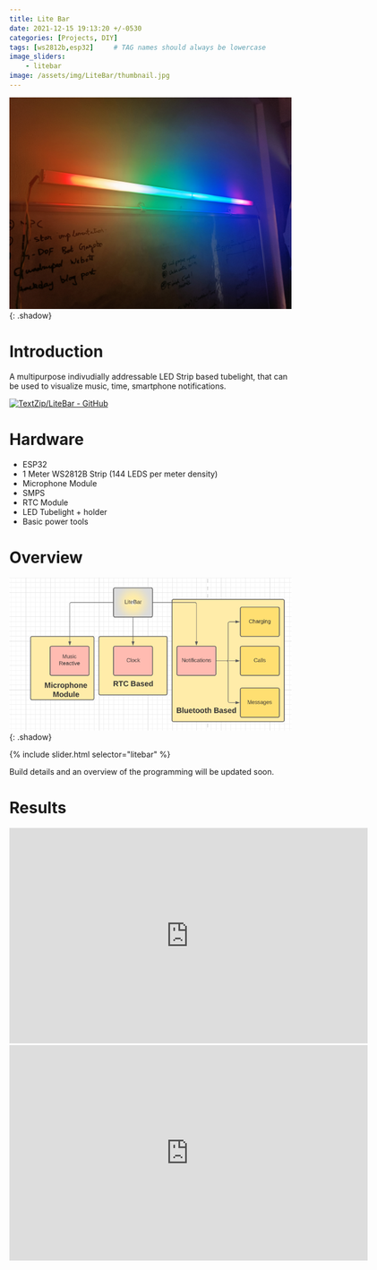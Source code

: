 ```yaml
---
title: Lite Bar
date: 2021-12-15 19:13:20 +/-0530
categories: [Projects, DIY]
tags: [ws2812b,esp32]     # TAG names should always be lowercase
image_sliders:
    - litebar
image: /assets/img/LiteBar/thumbnail.jpg
---
```

![Image1](/assets/img/LiteBar/closeup.jpg){: .shadow}


# Introduction
A multipurpose indivudially addressable LED Strip based tubelight, that can be used to visualize music, time, smartphone notifications.

[![TextZip/LiteBar - GitHub](https://gh-card.dev/repos/TextZip/LiteBar.svg)](https://github.com/TextZip/LiteBar)


# Hardware
- ESP32
- 1 Meter WS2812B Strip (144 LEDS per meter density)
- Microphone Module
- SMPS
- RTC Module
- LED Tubelight + holder
- Basic power tools  

# Overview

![Image1](/assets/img/LiteBar/flowchart.png){: .shadow}

{% include slider.html selector="litebar" %}

Build details and an overview of the programming will be updated soon.

# Results

<iframe width="640" height="385" src="https://youtube.com/embed/wkdZ0ptcQeU" frameborder="0" allowfullscreen></iframe>


<iframe width="640" height="385" src="https://youtube.com/embed/_GdPxGN2Kls" frameborder="0" allowfullscreen></iframe>


